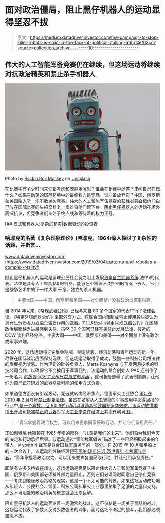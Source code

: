 # 面对政治僵局，阻止黑仔机器人的运动显得坚忍不拔

> 原文：<https://medium.datadriveninvestor.com/the-campaign-to-stop-killer-robots-is-stoic-in-the-face-of-political-stalling-a19b13ef03cc?source=collection_archive---------10----------------------->

## 伟大的人工智能军备竞赛仍在继续，但这场运动将继续对抗政治精英和禁止杀手机器人

![](img/684d0c96d44506e90ae82653c77bd38f.png)

Photo by [Rock’n Roll Monkey](https://unsplash.com/@rocknrollmonkey?utm_source=unsplash&utm_medium=referral&utm_content=creditCopyText) on [Unsplash](https://unsplash.com/s/photos/robots?utm_source=unsplash&utm_medium=referral&utm_content=creditCopyText)

在比赛中有多少时间来仔细考虑和安静地沉思？谁会在比赛中途停下来问自己在做什么？如果在动荡的国际环境中的最终权力是奖品，谁准备放弃它？中国、俄罗斯和美国陷入了一场不敢输的竞赛。伟大的人工智能军备竞赛的获胜者将会把他们自己放在国际比赛的头把交椅上，很难将他们赶下台。[阻止黑仔机器人](https://www.stopkillerrobots.org/)的运动在场外高喊抗议，但竞争者们专注于终点线和等待着的权力王冠。

[](https://www.datadriveninvestor.com/2019/03/04/patterns-and-robotics-a-complex-reality/) [## 模式和机器人:复杂的现实|数据驱动的投资者

### 哈耶克的名著《复杂现象理论》(哈耶克，1964)深入探讨了复杂性的话题，并断言…

www.datadriveninvestor.com](https://www.datadriveninvestor.com/2019/03/04/patterns-and-robotics-a-complex-reality/) 

阻止黑仔机器人的运动是全球公民社会努力阻止发展[致命自主武器系统](https://fas.org/sgp/crs/natsec/IF11150.pdf)(法律)的代表。法律是具有人工智能(AI)的机器，能够在不需要人类控制的情况下杀人。它们是战争艺术中的下一件大事:干净、独立的杀人机器。

> 主要大国——中国、俄罗斯和美国——对全面禁止没有政治或军事兴趣。

自 2014 年以来,《常规武器公约》已经与来自 80 多个国家的代表举行了法律会谈。《特定常规武器公约》采取外交方式，在联合国内限制或禁止使用某些被认为具有过分伤害力或滥杀滥伤作用的武器。T2 运动对《特定常规武器公约》在国际政治层面缺乏进展感到失望。虽然 [30 个国家已经签署禁止发展法律](https://www.stopkillerrobots.org/wp-content/uploads/2019/10/KRC_CountryViews_25Oct2019rev.pdf)，最近的 CCW 谈判已经停滞。主要大国——中国、俄罗斯和美国——对全面禁止没有政治或军事兴趣。

2020 年，这场运动将迎来集会呐喊、制造禁忌、经济动荡和青年运动的新一年。尽管在国际政治层面保持沉默，但这场运动取得了成功，鼓励一些科技公司将法律的发展视为禁忌。作为活动的硅谷负责人，Marta Kosmyna 与开发两用技术的科技公司合作，以确保它不会被用于军事目的。该运动的联合创始人 PAX 还制作了一份名为 [*的报告:军火工业和日益自主的武器*](https://www.paxforpeace.nl/publications/all-publications/slippery-slope) 。这份报告羞辱了武器制造商，让他们为自己正在研发的武器以及可能的使用方式负责。

如果道德方面没有引起轰动，竞选就转向经济焦点。德国军火工业协会 [BDI 在 2019 年 2 月呼吁禁止制定法律](https://english.bdi.eu/article/news/waiting-is-the-biggest-risk/)。虽然在渴望从人工智能的军事应用中获得回报的行业中,[是一个异数，但 BDI 的行动可以激励其他武器制造商效仿。该运动敏锐地指出](https://qz.com/1746154/lacking-regulation-firms-on-track-to-make-killer-robots-reality/)[开发可能被禁止的武器对军火工业来说在经济上并不有利可图。](https://www.stopkillerrobots.org/2019/12/defending-multilateralism-in-2019/)

> “青年掌握着政治权力，可以用来要求国家采取行动，并让它们承担责任。”

正如惠特尼·休斯顿在 1985 年唱的那样，“儿童是我们的未来”。他们将为我们今天的决定和行动承担后果。该运动通过“青年裁军倡议”瞄准了一些已经积极起来的年轻人。# youth 4 裁军是联合国裁军事务厅的一部分。在 2019 年 10 月和平船上的一次会议上，该运动的外联经理[伊莎贝尔·琼斯告诉 75 #青年 4 裁军与会者](https://www.stopkillerrobots.org/2019/10/youth4disarmament-are-taking-on-killer-robots/)，“青年掌握着政治权力，可以用来要求各国采取行动，并让他们承担责任。”

即使有许多支持者在场边，这场运动是否足以阻止伟大的人工智能军备竞赛？中国、俄罗斯和美国都必须被外部力量阻止，否则它们必须同时同意自己停止竞赛——考虑到地缘政治策略的现实，这是一个不太可能的前景。如果这场运动成功地从年轻人、公民社会、盟国、科技公司和军火工业那里聚集了足够的力量和支持，那么不可阻挡的政治精英的概念就会土崩瓦解。

阻止黑仔机器人的运动面临着一场激烈的战斗。这不仅仅是一场关于武器的战斗。这场运动代表了多数人反对少数强者的斗争。面对这场不确定的战斗，我们都必须坚忍不拔。
